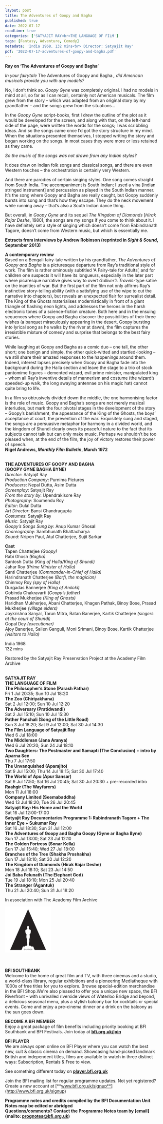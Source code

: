 ```yaml
---
layout: post
title: The Adventures of Goopy and Bagha
published: true
date: 2022-07-17
readtime: true
categories: ['SATYAJIT RAY<br>THE LANGUAGE OF FILM']
tags: [Fantasy, Adventure, Comedy]
metadata: 'India 1968, 132 mins<br> Director: Satyajit Ray'
pdf: '2022-07-17-adventures-of-goopy-and-bagha.pdf'
---
```


**Ray on ‘The Adventures of Goopy and Bagha’**

_In your fairytale_ The Adventures of Goopy and Bagha _, did American musicals provide you with any models?_

No, I don’t think so. _Goopy Gyne_ was completely original. I had no models in mind at all, so far as I can recall, certainly not American musicals. The film grew from the story – which was adapted from an original story by my grandfather – and the songs grew from the situations…

In the _Goopy Gyne_ script-books, first I drew the outline of the plot as it would be developed for the screen, and along with that, on the left-hand side of the page, were written the words for the songs; I was scribbling ideas. And so the songs came once I’d got the story structure in my mind. When the situations presented themselves, I stopped writing the story and began working on the songs. In most cases they were more or less retained as they came.

_So the music of the songs was not drawn from any Indian styles?_

It does draw on Indian folk songs and classical songs, and there are even Western touches – the orchestration is certainly very Western.

And there are parodies of certain singing styles. One song comes straight from South India. The accompaniment is South Indian; I used a vina [Indian stringed instrument] and percussion as played in the South Indian manner. It’s the song where Goopy and Bagha are really caught, but Goopy suddenly bursts into song and that’s how they escape. They do the neck movement while running away – that’s also a South Indian dance thing.

But overall, in _Goopy Gyne_ and its sequel _The Kingdom of Diamonds_ [_Hirak Rajar Deshe_, 1980], the songs are my songs if you come to think about it. I have definitely set a style of singing which doesn’t come from Rabindranath Tagore, doesn’t come from Western music, but which is essentially me.

**Extracts from interviews by Andrew Robinson (reprinted in _Sight & Sound_, September 2013)**

**A contemporary review**  
Based on a Bengali fairy-tale written by his grandfather, _The Adventures of Goopy and Bagha_ is a picturesque departure from Ray’s traditional style of work. The film is rather ominously subtitled ‘A Fairy-tale for Adults’, and for children one suspects it will have its longueurs, especially in the later part where picaresque narrative gives way to overt _Gulliver’s Travels_-type satire on the inanities of war. But the first part of the film not only affirms Ray’s instinctive story-telling ability (with a satisfying use of the wipe to cut the narrative into chapters), but reveals an unexpected flair for surrealist detail. The King of the Ghosts materialises modernistically in front of a giant triangle of flashing neon lights, and addresses the heroes in the harsh electronic tones of a science-fiction creature. Both here and in the ensuing sequences where Goopy and Bagha discover the possibilities of their three wishes (a banquet miraculously appearing in the desert, Goopy bursting into lyrical song as he walks by the river at dawn), the film captures the irresistible mixture of comedy and surprise that belongs to the best fairy stories.

While laughing at Goopy and Bagha as a comic duo – one tall, the other short; one benign and simple, the other quick-witted and startled-looking – we still share their amazed responses to the happenings around them. Indeed, interest lapses precisely when Goopy and Bagha fade into the background during the Halla section and leave the stage to a trio of stock pantomime figures – demented wizard, evil prime minister, manipulated king – whom all Ray’s inventive details of mannerism and costume (the wizard’s speeded-up walk, the long swaying antennae on his magic hat) cannot quite bring to life.

In a film so obtrusively divided down the middle, the one harmonising factor is the role of music. Goopy and Bagha’s songs are not merely musical interludes, but mark the four pivotal stages in the development of the story – Goopy’s banishment, the appearance of the King of the Ghosts, the boys’ acceptance at court, the prevention of the war. Exquisitely sung and staged, the songs are a persuasive metaphor for harmony in a divided world, and the kingdom of Shundi clearly owes its peaceful nature to the fact that its subjects cannot talk but can only make music. Perhaps we shouldn’t be too pleased when, at the end of the film, the joy of victory restores their power of speech.  
**Nigel Andrews, _Monthly Film Bulletin_, March 1972**
<br><br>

**THE ADVENTURES OF GOOPY AND BAGHA  
(GOOPY GYNE BAGHA BYNE)**  
_Director_: Satyajit Ray  
_Production Company_: Purnima Pictures  
_Producers_: Nepal Dutta, Asim Dutta  
_Screenplay_: Satyajit Ray  
_From the story by_: Upendrakisore Ray  
_Photography_: Soumendu Roy  
_Editor_: Dulal Dutta  
_Art Director_: Bansi Chandragupta  
_Costumes_: Satyajit Ray  
_Music_: Satyajit Ray  
_Goopy’s Songs Sung by_: Anup Kumar Ghosal  
_Choreography_: Sambhunath Bhattacharya  
_Sound_: Nripen Paul, Atul Chatterjee, Sujit Sarkar

**Cast**  
Tapen Chatterjee _(Goopy)_  
Rabi Ghosh _(Bagha)_  
Santosh Dutta _(King of Halla/King of Shundi)_  
Jahar Roy _(Prime Minister of Halla)_  
Santi Chatterjee _(Commander-in-Chief of Halla)_  
Harindranath Chatterjee _(Barfi, the magician)_  
Chinmoy Roy _(spy of Halla)_  
Durgadas Bannerjee _(King of Amloki)_  
Gobinda Chakravarti _(Goopy’s father)_  
Prasad Mukherjee _(King of Ghosts)_  
Haridhan Mukherjee, Abani Chatterjee, Khagen Pathak, Binoy Bose, Prasad Mukherjee _(village elders)_  
Joykrishna Sanyal, Tarun Mitra, Ratan Banerjee, Kartik Chatterjee _(singers at the court of Shundi)_  
Gopal Dey _(executioner)_  
Ajoy Banerjee, Sailen Ganguli, Moni Srimani, Binoy Bose, Kartik Chatterjee _(visitors to Halla)_

India 1968  
132 mins

Restored by the Satyajit Ray Preservation Project  at the Academy Film Archive
<br><br>

**SATYAJIT RAY  
THE LANGUAGE OF FILM**<br>
**The Philosopher’s Stone (Parash Pathar)**<br>
Fri 1 Jul 20:35; Sun 10 Jul 18:20<br>
**The Zoo (Chiriyakhana)**<br>
Sat 2 Jul 12:00; Sun 10 Jul 12:20<br>
**The Adversary (Pratidwandi)**<br>
Sat 2 Jul 15:10; Sun 10 Jul 15:30<br>
**Pather Panchali (Song of the Little Road)**<br>
Sun 3 Jul 18:20; Sat 9 Jul 12:00; Sat 30 Jul 14:30<br>
**The Film Language of Satyajit Ray**<br>
Wed 6 Jul 18:00<br>
**The Middleman (Jana Aranya)**<br>
Wed 6 Jul 20:20; Sun 24 Jul 18:10<br>
**Two Daughters: The Postmaster and Samapti (The Conclusion) + intro by Aparna Sen**<br>
Thu 7 Jul 17:50<br>
**The Unvanquished (Aparajito)**<br>
Sat 9 Jul 15:00; Thu 14 Jul 18:15; Sat 30 Jul 17:40<br>
**The World of Apu (Apur Sansar)**<br>
Sat 9 Jul 17:50; Sat 16 Jul 20:45; Sat 30 Jul 20:30  + pre-recorded intro<br>
**Raahgir (The Wayfarers)**<br>
Mon 11 Jul 18:00<br>
**Company Limited (Seemabaddha)**<br>
Wed 13 Jul 18:20; Tue 26 Jul 20:45<br>
**Satyajit Ray: His Home and the World**<br>
Sat 16 Jul 12:00-17:00<br>
**Satyajit Ray Documentaries Programme 1: Rabindranath Tagore + The Inner Eye  + Sukumar Ray**<br>
Sat 16 Jul 18:30; Sun 31 Jul 12:00<br>
**The Adventures of Goopy and Bagha Goopy (Gyne ar Bagha Byne)**<br>
Sun 17 Jul 13:00; Sat 23 Jul 12:10<br>
**The Golden Fortress (Sonar Kella)**<br>
Sun 17 Jul 15:40; Wed 27 Jul 18:00<br>
**Branches of the Tree (Shakha Proshakha)**<br>
Sun 17 Jul 18:10; Sat 30 Jul 12:20<br>
**The Kingdom of Diamonds (Hirak Rajar Deshe)**<br>
Mon 18 Jul 18:10; Sat 23 Jul 14:50<br>
**Joi Baba Felunath (The Elephant God)**<br>
Tue 19 Jul 18:10; Mon 25 Jul 20:40<br>
**The Stranger (Agantuk)**<br>
Thu 21 Jul 20:40; Sun 31 Jul 18:20<br>

In association with The Academy Film Archive

<img style="float: left;" src="/img/academy-logo-01.png" width="30%" height="30%">
<br><br><br><br><br><br><br><br><br><br><br>

**BFI SOUTHBANK**  
Welcome to the home of great film and TV, with three cinemas and a studio, a world-class library, regular exhibitions and a pioneering Mediatheque with 1000s of free titles for you to explore. Browse special-edition merchandise in the BFI Shop.We&#39;re also pleased to offer you a unique new space, the BFI Riverfront – with unrivalled riverside views of Waterloo Bridge and beyond, a delicious seasonal menu, plus a stylish balcony bar for cocktails or special events. Come and enjoy a pre-cinema dinner or a drink on the balcony as the sun goes down.  

**BECOME A BFI MEMBER**  
Enjoy a great package of film benefits including priority booking at BFI Southbank and BFI Festivals. Join today at [**bfi.org.uk/join**](http://www.bfi.org.uk/join)  

**BFI PLAYER**  
 We are always open online on BFI Player where you can watch the best new, cult &amp; classic cinema on demand. Showcasing hand-picked landmark British and independent titles, films are available to watch in three distinct ways: Subscription, Rentals &amp; Free to view.  

See something different today on [**player.bfi.org.uk**](https://player.bfi.org.uk)  

Join the BFI mailing list for regular programme updates. Not yet registered? Create a new account at [**www.bfi.org.uk/signup**](http://www.bfi.org.uk/signup)

**Programme notes and credits compiled by the BFI Documentation Unit  
Notes may be edited or abridged  
Questions/comments? Contact the Programme Notes team by [email](mailto: prognotes@bfi.org.uk)**

<!--stackedit_data:
eyJoaXN0b3J5IjpbMTQwMzc0NTVdfQ==
-->
